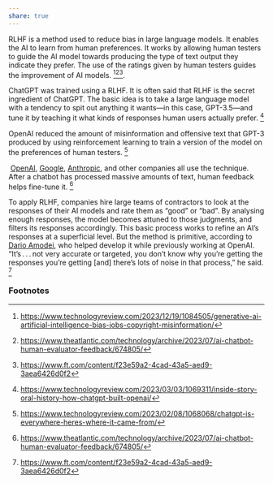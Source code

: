 ```yaml
---
share: true
---
```

RLHF is a method used to reduce bias in large language models. It enables the AI to learn from human preferences. It works by allowing human testers to guide the AI model towards producing the type of text output they indicate they prefer. The use of the ratings given by human testers guides the improvement of AI models. [^3][^5][^6]. 

ChatGPT was trained  using a RLHF. It is often said that RLHF is the secret ingredient of ChatGPT. The basic idea is to take a large language model with a tendency to spit out anything it wants—in this case, GPT-3.5—and tune it by teaching it what kinds of responses human users actually prefer. [^1]

OpenAI reduced the amount of misinformation and offensive text that GPT-3 produced by using reinforcement learning to train a version of the model on the preferences of human testers. [^2]

 [OpenAI](https://openai.com/research/instruction-following), [Google](https://www.deepmind.com/blog/building-safer-dialogue-agents), [Anthropic](https://www-files.anthropic.com/production/images/Model-Card-Claude-2.pdf), and other companies all use the technique. After a chatbot has processed massive amounts of text, human feedback helps fine-tune it. [^5]
  
To apply RLHF, companies hire large teams of contractors to look at the responses of their AI models and rate them as “good” or “bad”. By analysing enough responses, the model becomes attuned to those judgments, and filters its responses accordingly. This basic process works to refine an AI’s responses at a superficial level. But the method is primitive, according to [Dario Amodei](../Dario%20Amodei.md), who helped develop it while previously working at OpenAI. “It’s . . . not very accurate or targeted, you don’t know why you’re getting the responses you’re getting [and] there’s lots of noise in that process,” he said. [^6]

### Footnotes

[^1]: https://www.technologyreview.com/2023/03/03/1069311/inside-story-oral-history-how-chatgpt-built-openai/
[^2]: https://www.technologyreview.com/2023/02/08/1068068/chatgpt-is-everywhere-heres-where-it-came-from/
[^3]: https://www.technologyreview.com/2023/12/19/1084505/generative-ai-artificial-intelligence-bias-jobs-copyright-misinformation/
[^4]: https://www.technologyreview.com/2023/03/20/1070067/language-models-may-be-able-to-self-correct-biases-if-you-ask-them-to/
[^5]: https://www.theatlantic.com/technology/archive/2023/07/ai-chatbot-human-evaluator-feedback/674805/
[^6]: https://www.ft.com/content/f23e59a2-4cad-43a5-aed9-3aea6426d0f2